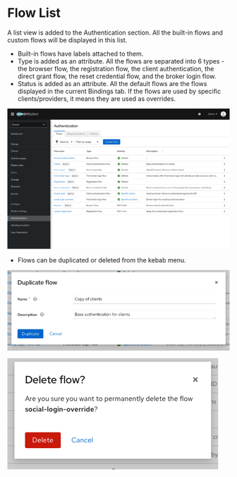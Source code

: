# Flow List

A list view is added to the Authentication section. All the built-in flows and custom flows will be displayed in this list.

* Built-in flows have labels attached to them.
* Type is added as an attribute. All the flows are separated into 6 types - the browser flow, the registration flow, the client authentication, the direct grant flow, the reset credential flow, and the broker login flow.
* Status is added as an attribute. All the default flows are the flows displayed in the current Bindings tab. If the flows are used by specific clients/providers, it means they are used as overrides.

![FlowList](./images/flow1.png)

* Flows can be duplicated or deleted from the kebab menu.

![DuplicateFlow](./images/flow2.png)

![DeleteFlow](./images/flow3.png)
